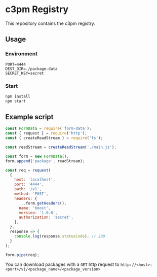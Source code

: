 # c3pm Registry

This repository contains the c3pm registry.

## Usage
### Environment
```
PORT=4444
DEST_DIR=./package-data
SECRET_KEY=secret
```

### Start
```bash
npm install
npm start
```

## Example script
```javascript
const FormData = require('form-data');
const { request } = require('http');
const { createReadStream } = require('fs');

const readStream = createReadStream('./main.js');

const form = new FormData();
form.append('package', readStream);

const req = request(
  {
    host: 'localhost',
    port: '4444',
    path: '/v1',
    method: 'POST',
    headers: {
      ...form.getHeaders(),
      name: 'boost',
      version: '1.0.0',
      authorization: 'secret',
    },
  },
  response => {
    console.log(response.statusCode); // 200
  }
);

form.pipe(req);
```

You can download packages with a `GET` http request to
`http://<host>:<port>/v1/<package_name>/<package_version>`
